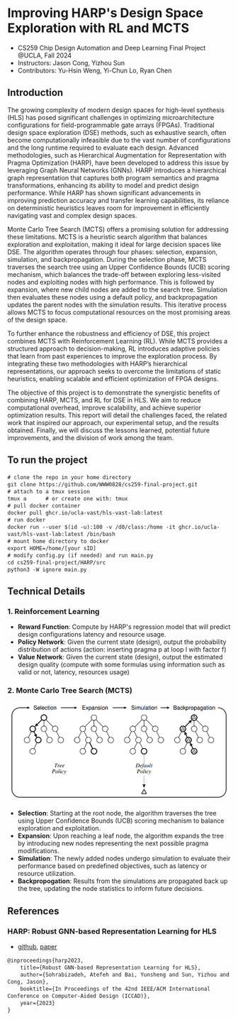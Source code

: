 # Improving HARP's Design Space Exploration with RL and MCTS
- CS259 Chip Design Automation and Deep Learning Final Project @UCLA, Fall 2024
- Instructors: Jason Cong, Yizhou Sun
- Contributors: Yu-Hsin Weng, Yi-Chun Lo, Ryan Chen

## Introduction
The growing complexity of modern design spaces for high-level synthesis (HLS) has posed significant challenges in optimizing microarchitecture configurations for field-programmable gate arrays (FPGAs). Traditional design space exploration (DSE) methods, such as exhaustive search, often become computationally infeasible due to the vast number of configurations and the long runtime required to evaluate each design. Advanced methodologies, such as Hierarchical Augmentation for Representation with Pragma Optimization (HARP), have been developed to address this issue by leveraging Graph Neural Networks (GNNs). HARP introduces a hierarchical graph representation that captures both program semantics and pragma transformations, enhancing its ability to model and predict design performance. While HARP has shown significant advancements in improving prediction accuracy and transfer learning capabilities, its reliance on deterministic heuristics leaves room for improvement in efficiently navigating vast and complex design spaces.

Monte Carlo Tree Search (MCTS) offers a promising solution for addressing these limitations. MCTS is a heuristic search algorithm that balances exploration and exploitation, making it ideal for large decision spaces like DSE. The algorithm operates through four phases: selection, expansion, simulation, and backpropagation. During the selection phase, MCTS traverses the search tree using an Upper Confidence Bounds (UCB) scoring mechanism, which balances the trade-off between exploring less-visited nodes and exploiting nodes with high performance. This is followed by expansion, where new child nodes are added to the search tree. Simulation then evaluates these nodes using a default policy, and backpropagation updates the parent nodes with the simulation results. This iterative process allows MCTS to focus computational resources on the most promising areas of the design space.

To further enhance the robustness and efficiency of DSE, this project combines MCTS with Reinforcement Learning (RL). While MCTS provides a structured approach to decision-making, RL introduces adaptive policies that learn from past experiences to improve the exploration process. By integrating these two methodologies with HARP’s hierarchical representations, our approach seeks to overcome the limitations of static heuristics, enabling scalable and efficient optimization of FPGA designs.

The objective of this project is to demonstrate the synergistic benefits of combining HARP, MCTS, and RL for DSE in HLS. We aim to reduce computational overhead, improve scalability, and achieve superior optimization results. This report will detail the challenges faced, the related work that inspired our approach, our experimental setup, and the results obtained. Finally, we will discuss the lessons learned, potential future improvements, and the division of work among the team.

## To run the project
```
# clone the repo in your home directory
git clone https://github.com/WWW0828/cs259-final-project.git
# attach to a tmux session
tmux a      # or create one with: tmux
# pull docker container
docker pull ghcr.io/ucla-vast/hls-vast-lab:latest
# run docker
docker run --user $(id -u):100 -v /d0/class:/home -it ghcr.io/ucla-vast/hls-vast-lab:latest /bin/bash
# mount home directory to docker
export HOME=/home/[your sID]
# modify config.py (if needed) and run main.py
cd cs259-final-project/HARP/src
python3 -W ignore main.py
```
## Technical Details
### 1. Reinforcement Learning
- **Reward Function**: Compute by HARP's regression model that will predict design configurations latency and resource usage.
- **Policy Network**: Given the current state (design), output the probability distribution of actions (action: inserting pragma p at loop l with factor f)
- **Value Network**: Given the current state (design), output the estimated design quality (compute with some formulas using information such as valid or not, latency, resources usage)
### 2. Monte Carlo Tree Search (MCTS)
![](doc/MCTS-algorithm-overview.png)

- **Selection**: Starting at the root node, the algorithm traverses the tree using Upper Confidence Bounds (UCB) scoring mechanism to balance exploration and exploitation.
- **Expansion**: Upon reaching a leaf node, the algorithm expands the tree by introducing new nodes representing the next possible pragma modifications.
- **Simulation**: The newly added nodes undergo simulation to evaluate their performance based on predefined objectives, such as latency or resource utilization.
- **Backpropogation**: Results from the simulations are propagated back up the tree, updating the node statistics to inform future decisions.

## References
### HARP:  Robust GNN-based Representation Learning for HLS
- [github](https://github.com/UCLA-VAST/HARP), [paper](https://ieeexplore.ieee.org/document/10323853)

```
@inproceedings{harp2023,
    title={Robust GNN-based Representation Learning for HLS},
    author={Sohrabizadeh, Atefeh and Bai, Yunsheng and Sun, Yizhou and Cong, Jason},
    booktitle={In Proceedings of the 42nd IEEE/ACM International Conference on Computer-Aided Design (ICCAD)},
    year={2023}
}
```
